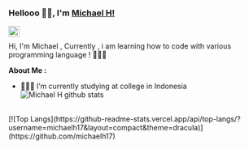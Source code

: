 ### Hellooo 👋🏽, I'm [Michael H!](https://github.com/michaelh17) 

<a href="https://www.instagram.com/michaelxu_/">
  <img align="left" alt="Instagram" width="22px" src="https://cdn.jsdelivr.net/npm/simple-icons@v3/icons/instagram.svg" />
</a>

<br/>

Hi, I'm Michael  , Currently , i am learning how to code with various programming language ! 👨🏽‍💻
  
**About Me :**
- 👨🏽‍💻 I’m currently studying at college in Indonesia
![Michael H github stats](https://github-readme-stats.vercel.app/api?username=michaelh17&theme=dracula&show_icons=true)
<br>
[![Top Langs](https://github-readme-stats.vercel.app/api/top-langs/?username=michaelh17&layout=compact&theme=dracula)](https://github.com/michaelh17)
